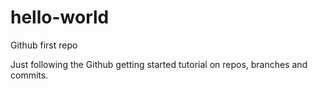 # hello-world
Github first repo


Just following the Github getting started tutorial on repos, branches and commits.
